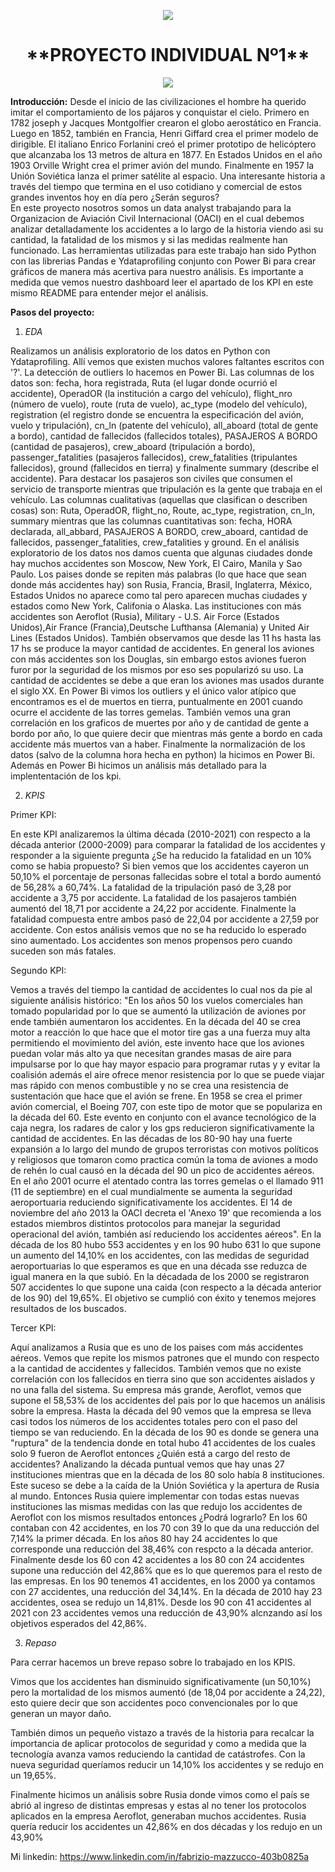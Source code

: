 <p align=center><img src=https://d31uz8lwfmyn8g.cloudfront.net/Assets/logo-henry-white-lg.png><p>

<h1 align=center> **PROYECTO INDIVIDUAL Nº1** </h1>

<p align=center><img src=https://media.telemundoarizona.com/2019/09/shutterstock-accidente-aereo-cifras.jpg?quality=85&strip=all&resize=1200%2C675><p>

**Introducción:**
Desde el inicio de las civilizaciones el hombre ha querido imitar el comportamiento de los pájaros y conquistar el cielo. Primero en 1782 joseph y Jacques Montgolfier crearon el globo aerostático en Francia. Luego en 1852, también en Francia, Henri Giffard crea el primer modelo de dirigible. El italiano Enrico Forlanini creó el primer prototipo de helicóptero que alcanzaba los 13 metros de altura en 1877.  En Estados Unidos en el año 1903 Orville Wright crea el primer avión del mundo. Finalmente en 1957 la Unión Soviética lanza el primer satélite al espacio. Una interesante historia a través del tiempo que termina en el uso cotidiano y comercial de estos grandes inventos hoy en día pero ¿Serán seguros?  
En este proyecto nosotros somos un data analyst trabajando para la Organizacion de Aviación Civil Internacional (OACI) en el cual debemos analizar detalladamente los accidentes a lo largo de la historia viendo asi su cantidad, la fatalidad de los mismos y si las medidas realmente han funcionado. Las herramientas utilizadas para este trabajo han sido Python con las librerias Pandas e Ydataprofiling conjunto con Power Bi para crear gráficos de manera más acertiva para nuestro análisis. 
Es importante a medida que vemos nuestro dashboard leer el apartado de los KPI en este mismo README para entender mejor el análisis.

**Pasos del proyecto:**
1. *EDA*

Realizamos un análisis exploratorio de los datos en Python con Ydataprofiling. Allí vemos que existen muchos valores faltantes escritos con '?'. La detección de outliers lo hacemos en Power Bi. 
Las columnas de los datos son: fecha, hora registrada, Ruta (el lugar donde ocurrió el accidente), OperadOR (la institución a cargo del vehículo), flight_nro (número de vuelo), route (ruta de vuelo), ac_type (modelo del vehículo), registration (el registro donde se encuentra la especificación del avión, vuelo y tripulación), cn_ln (patente del vehículo), all_aboard (total de gente a bordo), cantidad de fallecidos (fallecidos totales), PASAJEROS A BORDO (cantidad de pasajeros), crew_aboard (tripulación a bordo), passenger_fatalities (pasajeros fallecidos), crew_fatalities (tripulantes fallecidos), ground (fallecidos en tierra) y finalmente summary (describe el accidente). Para destacar los pasajeros son civiles que consumen el servicio de transporte mientras que tripulación es la gente que trabaja en el vehículo. Las columnas cualitativas (aquellas que clasifican o describen cosas) son: Ruta, OperadOR, flight_no, Route, ac_type, registration, cn_ln, summary mientras que las columnas cuantitativas son: fecha, HORA declarada, all_abbard, PASAJEROS A BORDO, crew_aboard, cantidad de fallecidos, passenger_fatalities, crew_fatalities y ground. 
En el análisis exploratorio de los datos nos damos cuenta que algunas ciudades donde hay muchos accidentes son Moscow, New York, El Cairo, Manila y Sao Paulo. Los paises donde se repiten más palabras (lo que hace que sean donde más accidentes hay) son Rusia, Francia, Brasil, Inglaterra, México, Estados Unidos no aparece como tal pero aparecen muchas ciudades y estados como New York, Califonia o Alaska.
Las instituciones con más accidentes son Aeroflot (Rusia), Military - U.S. Air Force (Estados Unidos),Air France (Francia),Deutsche Lufthansa (Alemania) y United Air Lines (Estados Unidos).
También observamos que desde las 11 hs hasta las 17 hs se produce la mayor cantidad de accidentes. 
En general los aviones con más accidentes son los Douglas, sin embargo estos aviones fueron furor por la seguridad de los mismos por eso ses popularizó su uso. La cantidad de accidentes se debe a que eran los aviones mas usados durante el siglo XX.
En Power Bi vimos los outliers y el único valor atípico que encontramos es el de muertos en tierra, puntualmente en 2001 cuando ocurre el accidente de las torres gemelas. También vemos una gran correlación en los graficos de muertes por año y de cantidad de gente a bordo por año, lo que quiere decir que mientras más gente a bordo en cada accidente más muertos van a haber.
Finalmente la normalización de los datos (salvo de la columna hora hecha en python) la hicimos en Power Bi. Además en Power Bi hicimos un análisis más detallado para la implententación de los kpi.

2. *KPIS*

Primer KPI:

En este KPI analizaremos la última década (2010-2021) con respecto a la década anterior (2000-2009) para comparar la fatalidad de los accidentes y responder a la siguiente pregunta ¿Se ha reducido la fatalidad en un 10% como se habia propuesto?
Si bien vemos que los accidentes cayeron un 50,10% el porcentaje de personas fallecidas sobre el total a bordo aumentó de 56,28% a 60,74%. La fatalidad de la tripulación pasó de 3,28 por accidente a 3,75 por accidente. La fatalidad de los pasajeros también aumentó del 18,71 por accidente a 24,22 por accidente. Finalmente la fatalidad compuesta entre ambos pasó de 22,04 por accidente a 27,59 por accidente. Con estos análisis vemos que no se ha reducido lo esperado sino aumentado. Los accidentes son menos propensos pero cuando suceden son más fatales.


Segundo KPI:

Vemos a través del tiempo la cantidad de accidentes lo cual nos da pie al siguiente análisis histórico: "En los años 50 los vuelos comerciales han tomado popularidad por lo que se aumentó la utilización de aviones por ende también aumentaron los accidentes. En la década del 40 se crea motor a reacción lo que hace que el motor tire gas a una fuerza muy alta permitiendo el movimiento del avión, este invento hace que los aviones puedan volar más alto ya que necesitan grandes masas de aire para impulsarse por lo que hay mayor espacio para programar rutas y y evitar la coalisión además el aire ofrece menor resistencia por lo que se puede viajar mas rápido con menos combustible y no se crea una resistencia de sustentación que hace que el avión se frene. En 1958 se crea el primer avión comercial, el Boeing 707, con este tipo de motor que se populariza en la década del 60. Este evento en conjunto con el avance tecnológico de la caja negra, los radares de calor y los gps reducieron significativamente la cantidad de accidentes. 
En las décadas de los 80-90 hay una fuerte expansión a lo largo del mundo de grupos terroristas con motivos políticos y religiosos que tomaron como practica común la toma de aviones a modo de rehén lo cual causó en la década del 90 un pico de accidentes aéreos. 
En el año 2001 ocurre el atentado contra las torres gemelas o el llamado 911 (11 de septiembre) en el cual mundialmente se aumenta la seguridad aeroportuaria reduciendo significativamente los accidentes. 
El 14 de noviembre del año 2013 la OACI decreta el 'Anexo 19' que recomienda a los estados miembros distintos protocolos para manejar la seguridad operacional del avión, también así reduciendo los accidentes aéreos". En la década de los 80 hubo 553 accidentes y en los 90 hubo 631 lo que supone un aumento del 14,10% en los accidentes, con las medidas de seguridad aeroportuarias lo que esperamos es que en una década sse reduzca de igual manera en la que subió. En la décadada de los 2000 se registraron 507 accidentes lo que supone una caida (con respecto a la década anterior de los 90) del 19,65%. El objetivo se cumplió con éxito y tenemos mejores resultados de los buscados.

Tercer KPI:

Aquí analizamos a Rusia que es uno de los paises com más accidentes aéreos. Vemos que repite los mismos patrones que el mundo con respecto a la cantidad de accidentes y fallecidos. También vemos que no existe correlación con los fallecidos en tierra sino que son accidentes aislados y no una falla del sistema. 
Su empresa más grande, Aeroflot, vemos que supone el 58,53% de los accidentes del pais por lo que hacemos un análisis sobre la empresa. Hasta la década del 90 vemos que la empresa se lleva casi todos los números de los accidentes totales pero con el paso del tiempo se van reduciendo. En la década de los 90 es donde se genera una "ruptura" de la tendencia donde en total hubo 41 accidentes de los cuales solo 9 fueron de Aeroflot entonces ¿Quién está a cargo del resto de accidentes? Analizando la década puntual vemos que hay unas 27 instituciones mientras que en la década de los 80 solo había 8 instituciones. Este suceso se debe a la caída de la Unión Soviética y la apertura de Rusia al mundo. Entonces Rusia quiere implementar con todas estas nuevas instituciones las mismas medidas con las que redujo los accidentes de Aeroflot con los mismos resultados entonces ¿Podrá lograrlo?
En los 60 contaban con 42 accidentes, en los 70 con 39 lo que da una reducción del 7,14% la primer década. En los años 80 hay 24 accidentes lo que corresponde una reducción del 38,46%  con respcto a la década anterior. Finalmente desde los 60 con 42 accidentes a los 80 con 24 accidentes supone una reducción del 42,86% que es lo que queremos para el resto de las empresas.
En los 90 tenemos 41 accidentes, en los 2000 ya contamos con 27 accidentes, una reducción del 34,14%. En la década de 2010 hay 23 accidentes, osea se redujo un 14,81%. Desde los 90 con 41 accidentes al 2021 con 23 accidentes vemos una reducción de 43,90% alcnzando así los objetivos esperados del  42,86%.

3. *Repaso*

Para cerrar hacemos un breve repaso sobre lo trabajado en los KPIS.

Vimos que los accidentes han disminuido significativamente (un 50,10%) pero la mortalidad de los mismos aumentó (de 18,04 por accidente a 24,22), esto quiere decir que son accidentes poco convencionales por lo que generan un mayor daño.

También dimos un pequeño vistazo a través de la historia para recalcar la importancia de aplicar protocolos de seguridad y como a medida que la tecnología avanza vamos reduciendo la cantidad de catástrofes. Con la nueva seguridad queríamos reducir un 14,10% los accidentes y se redujo en un 19,65%.

Finalmente hicimos un análisis sobre Rusia donde vimos como el país se abrió al ingreso de distintas empresas y estas al no tener los protocolos aplicados en la empresa Aeroflot, generaban muchos accidentes. Rusia quería reducir los accidentes un 42,86% en dos décadas y los redujo en un 43,90%

Mi linkedin: https://www.linkedin.com/in/fabrizio-mazzucco-403b0825a
